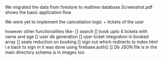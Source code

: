 We migrated the data from firestore to realtime database
Screenshot.pdf shows the basic application flow

We were yet to implement the cancellation logic + tickets of the user
 
however other functionalities like-
[] search
[] book upto 4 tickets with name and age 
[] user db generation 
[] user ticket integration in booked array
[] seats reduction on booking 
[] sign out which redirects to index.html i.e back to sign in it was done using firebase.auth()
[] 
Db JSON file is in the main directory
 schema is in images too 
